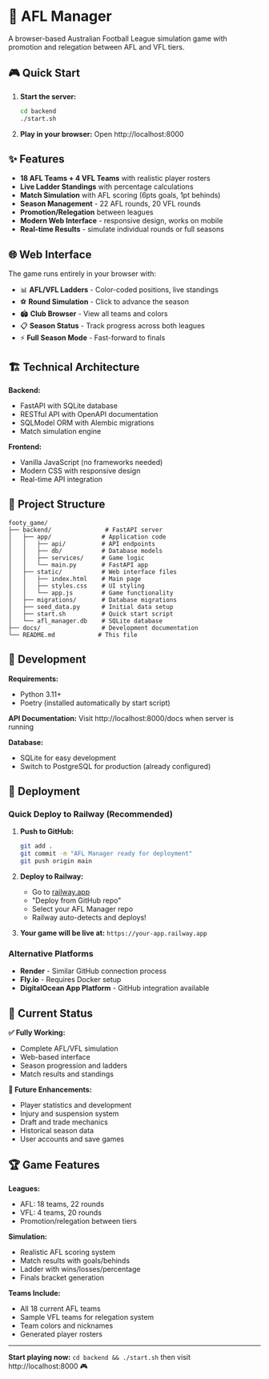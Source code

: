 # 🏈 AFL Manager

A browser-based Australian Football League simulation game with promotion and relegation between AFL and VFL tiers.

## 🎮 Quick Start

1. **Start the server:**
   ```bash
   cd backend
   ./start.sh
   ```

2. **Play in your browser:**
   Open http://localhost:8000

## ✨ Features

- **18 AFL Teams + 4 VFL Teams** with realistic player rosters
- **Live Ladder Standings** with percentage calculations  
- **Match Simulation** with AFL scoring (6pts goals, 1pt behinds)
- **Season Management** - 22 AFL rounds, 20 VFL rounds
- **Promotion/Relegation** between leagues
- **Modern Web Interface** - responsive design, works on mobile
- **Real-time Results** - simulate individual rounds or full seasons

## 🌐 Web Interface

The game runs entirely in your browser with:

- 📊 **AFL/VFL Ladders** - Color-coded positions, live standings
- ⚽ **Round Simulation** - Click to advance the season  
- 🏟️ **Club Browser** - View all teams and colors
- 📋 **Season Status** - Track progress across both leagues
- ⚡ **Full Season Mode** - Fast-forward to finals

## 🏗️ Technical Architecture

**Backend:**
- FastAPI with SQLite database
- RESTful API with OpenAPI documentation
- SQLModel ORM with Alembic migrations
- Match simulation engine

**Frontend:**
- Vanilla JavaScript (no frameworks needed)
- Modern CSS with responsive design
- Real-time API integration

## 📁 Project Structure

```
footy_game/
├── backend/               # FastAPI server
│   ├── app/              # Application code
│   │   ├── api/          # API endpoints
│   │   ├── db/           # Database models
│   │   ├── services/     # Game logic
│   │   └── main.py       # FastAPI app
│   ├── static/           # Web interface files
│   │   ├── index.html    # Main page
│   │   ├── styles.css    # UI styling
│   │   └── app.js        # Game functionality
│   ├── migrations/       # Database migrations  
│   ├── seed_data.py      # Initial data setup
│   ├── start.sh          # Quick start script
│   └── afl_manager.db    # SQLite database
├── docs/                 # Development documentation
└── README.md            # This file
```

## 🔧 Development

**Requirements:**
- Python 3.11+
- Poetry (installed automatically by start script)

**API Documentation:**
Visit http://localhost:8000/docs when server is running

**Database:**
- SQLite for easy development
- Switch to PostgreSQL for production (already configured)

## 🚀 Deployment

### Quick Deploy to Railway (Recommended)

1. **Push to GitHub:**
   ```bash
   git add .
   git commit -m "AFL Manager ready for deployment"
   git push origin main
   ```

2. **Deploy to Railway:**
   - Go to [railway.app](https://railway.app)
   - "Deploy from GitHub repo" 
   - Select your AFL Manager repo
   - Railway auto-detects and deploys!

3. **Your game will be live at:** `https://your-app.railway.app`

### Alternative Platforms
- **Render** - Similar GitHub connection process
- **Fly.io** - Requires Docker setup  
- **DigitalOcean App Platform** - GitHub integration available

## 🎯 Current Status

**✅ Fully Working:**
- Complete AFL/VFL simulation
- Web-based interface
- Season progression and ladders
- Match results and standings

**🔮 Future Enhancements:**
- Player statistics and development
- Injury and suspension system  
- Draft and trade mechanics
- Historical season data
- User accounts and save games

## 🏆 Game Features

**Leagues:**
- AFL: 18 teams, 22 rounds
- VFL: 4 teams, 20 rounds  
- Promotion/relegation between tiers

**Simulation:**
- Realistic AFL scoring system
- Match results with goals/behinds
- Ladder with wins/losses/percentage
- Finals bracket generation

**Teams Include:**
- All 18 current AFL teams
- Sample VFL teams for relegation system
- Team colors and nicknames
- Generated player rosters

---

**Start playing now:** `cd backend && ./start.sh` then visit http://localhost:8000 🎮